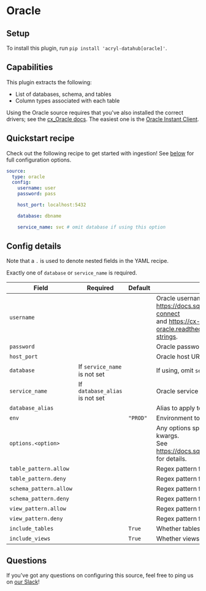 # Oracle

## Setup

To install this plugin, run `pip install 'acryl-datahub[oracle]'`.

## Capabilities

This plugin extracts the following:

- List of databases, schema, and tables
- Column types associated with each table

Using the Oracle source requires that you've also installed the correct drivers; see the [cx_Oracle docs](https://cx-oracle.readthedocs.io/en/latest/user_guide/installation.html). The easiest one is the [Oracle Instant Client](https://www.oracle.com/database/technologies/instant-client.html).

## Quickstart recipe

Check out the following recipe to get started with ingestion! See [below](#config-details) for full configuration options.

```yml
source:
  type: oracle
  config:
    username: user
    password: pass

    host_port: localhost:5432

    database: dbname

    service_name: svc # omit database if using this option
```

## Config details

Note that a `.` is used to denote nested fields in the YAML recipe.

Exactly one of `database` or `service_name` is required.

| Field                  | Required                       | Default  | Description                                                                                                                                                                                                                                                                     |
| ---------------------- | ------------------------------ | -------- | ------------------------------------------------------------------------------------------------------------------------------------------------------------------------------------------------------------------------------------------------------------------------------- |
| `username`             |                                |          | Oracle username. For more details on authentication, see the documentation: https://docs.sqlalchemy.org/en/14/dialects/oracle.html#dialect-oracle-cx_oracle-connect <br> and https://cx-oracle.readthedocs.io/en/latest/user_guide/connection_handling.html#connection-strings. |
| `password`             |                                |          | Oracle password.                                                                                                                                                                                                                                                                |
| `host_port`            |                                |          | Oracle host URL.                                                                                                                                                                                                                                                                |
| `database`             | If `service_name` is not set   |          | If using, omit `service_name`.                                                                                                                                                                                                                                                  |
| `service_name`         | If `database_alias` is not set |          | Oracle service name. If using, omit `database`.                                                                                                                                                                                                                                 |
| `database_alias`       |                                |          | Alias to apply to database when ingesting.                                                                                                                                                                                                                                      |
| `env`                  |                                | `"PROD"` | Environment to use in namespace when constructing URNs.                                                                                                                                                                                                                         |
| `options.<option>`     |                                |          | Any options specified here will be passed to SQLAlchemy's `create_engine` as kwargs.<br />See https://docs.sqlalchemy.org/en/14/core/engines.html#sqlalchemy.create_engine for details.                                                                                         |
| `table_pattern.allow`  |                                |          | Regex pattern for tables to include in ingestion.                                                                                                                                                                                                                               |
| `table_pattern.deny`   |                                |          | Regex pattern for tables to exclude from ingestion.                                                                                                                                                                                                                             |
| `schema_pattern.allow` |                                |          | Regex pattern for schemas to include in ingestion.                                                                                                                                                                                                                              |
| `schema_pattern.deny`  |                                |          | Regex pattern for schemas to exclude from ingestion.                                                                                                                                                                                                                            |
| `view_pattern.allow`   |                                |          | Regex pattern for views to include in ingestion.                                                                                                                                                                                                                                |
| `view_pattern.deny`    |                                |          | Regex pattern for views to exclude from ingestion.                                                                                                                                                                                                                              |
| `include_tables`       |                                | `True`   | Whether tables should be ingested.                                                                                                                                                                                                                                              |
| `include_views`        |                                | `True`   | Whether views should be ingested.                                                                                                                                                                                                                                               |

## Questions

If you've got any questions on configuring this source, feel free to ping us on [our Slack](https://slack.datahubproject.io/)!
